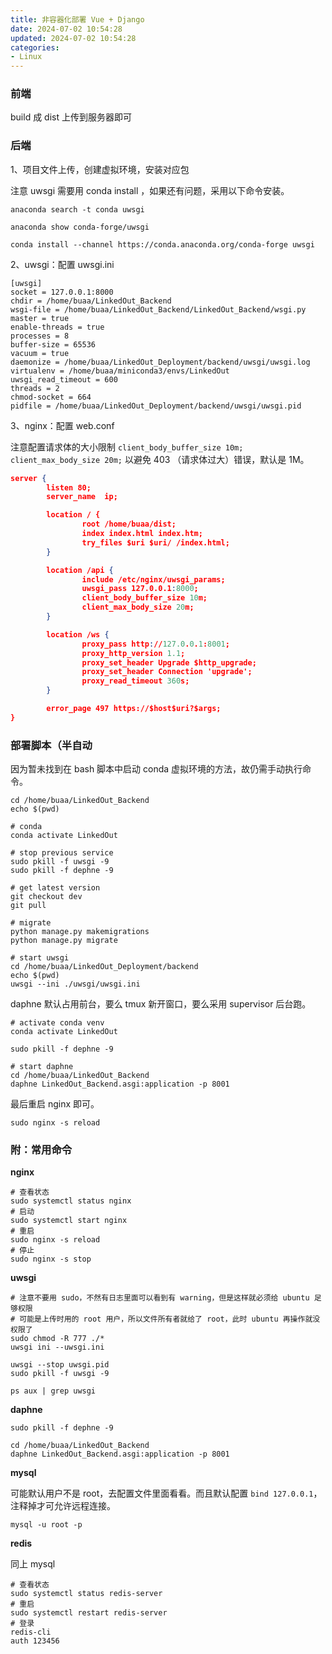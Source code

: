 ```yaml
---
title: 非容器化部署 Vue + Django 
date: 2024-07-02 10:54:28
updated: 2024-07-02 10:54:28
categories:
- Linux
---
```


### 前端

build 成 dist 上传到服务器即可

### 后端

1、项目文件上传，创建虚拟环境，安装对应包

注意 uwsgi 需要用 conda install ，如果还有问题，采用以下命令安装。

```shell
anaconda search -t conda uwsgi

anaconda show conda-forge/uwsgi

conda install --channel https://conda.anaconda.org/conda-forge uwsgi 
```

2、uwsgi：配置 uwsgi.ini

```shell
[uwsgi]
socket = 127.0.0.1:8000
chdir = /home/buaa/LinkedOut_Backend
wsgi-file = /home/buaa/LinkedOut_Backend/LinkedOut_Backend/wsgi.py
master = true
enable-threads = true
processes = 8
buffer-size = 65536
vacuum = true
daemonize = /home/buaa/LinkedOut_Deployment/backend/uwsgi/uwsgi.log
virtualenv = /home/buaa/miniconda3/envs/LinkedOut
uwsgi_read_timeout = 600
threads = 2
chmod-socket = 664
pidfile = /home/buaa/LinkedOut_Deployment/backend/uwsgi/uwsgi.pid
```

3、nginx：配置 web.conf

注意配置请求体的大小限制 `client_body_buffer_size 10m; client_max_body_size 20m;` 以避免 403 （请求体过大）错误，默认是 1M。

```json
server {
        listen 80;
        server_name  ip;

        location / {
                root /home/buaa/dist;
                index index.html index.htm;
                try_files $uri $uri/ /index.html;
        }

        location /api {
                include /etc/nginx/uwsgi_params;
                uwsgi_pass 127.0.0.1:8000;
                client_body_buffer_size 10m;
                client_max_body_size 20m;
        }

        location /ws {
                proxy_pass http://127.0.0.1:8001;
                proxy_http_version 1.1;
                proxy_set_header Upgrade $http_upgrade;
                proxy_set_header Connection 'upgrade';
                proxy_read_timeout 360s;
        }

        error_page 497 https://$host$uri?$args;
}
```

### 部署脚本（半自动

因为暂未找到在 bash 脚本中启动 conda 虚拟环境的方法，故仍需手动执行命令。

```shell
cd /home/buaa/LinkedOut_Backend
echo $(pwd)

# conda
conda activate LinkedOut

# stop previous service
sudo pkill -f uwsgi -9
sudo pkill -f dephne -9

# get latest version
git checkout dev
git pull

# migrate
python manage.py makemigrations
python manage.py migrate

# start uwsgi
cd /home/buaa/LinkedOut_Deployment/backend
echo $(pwd)
uwsgi --ini ./uwsgi/uwsgi.ini
```

daphne 默认占用前台，要么 tmux 新开窗口，要么采用 supervisor 后台跑。

```shell
# activate conda venv
conda activate LinkedOut

sudo pkill -f dephne -9

# start daphne
cd /home/buaa/LinkedOut_Backend
daphne LinkedOut_Backend.asgi:application -p 8001
```

最后重启 nginx 即可。

```shell
sudo nginx -s reload
```

### 附：常用命令

**nginx**

```shell
# 查看状态
sudo systemctl status nginx
# 启动
sudo systemctl start nginx
# 重启
sudo nginx -s reload
# 停止
sudo nginx -s stop
```

**uwsgi**

```shell
# 注意不要用 sudo，不然有日志里面可以看到有 warning，但是这样就必须给 ubuntu 足够权限
# 可能是上传时用的 root 用户，所以文件所有者就给了 root，此时 ubuntu 再操作就没权限了
sudo chmod -R 777 ./*
uwsgi ini --uwsgi.ini

uwsgi --stop uwsgi.pid
sudo pkill -f uwsgi -9

ps aux | grep uwsgi
```

**daphne**

```shell
sudo pkill -f dephne -9

cd /home/buaa/LinkedOut_Backend
daphne LinkedOut_Backend.asgi:application -p 8001
```

**mysql**

可能默认用户不是 root，去配置文件里面看看。而且默认配置 `bind 127.0.0.1`，注释掉才可允许远程连接。

```shell
mysql -u root -p
```

**redis**

同上 mysql

```shell
# 查看状态
sudo systemctl status redis-server
# 重启
sudo systemctl restart redis-server
# 登录
redis-cli
auth 123456
```
